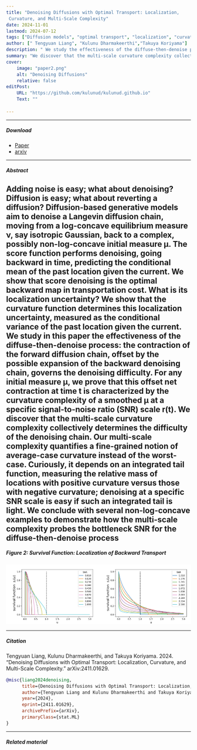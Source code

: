 ```yaml
---
title: "Denoising Diffusions with Optimal Transport: Localization,
 Curvature, and Multi-Scale Complexity" 
date: 2024-11-01
lastmod: 2024-07-12
tags: ["Diffusion models", "optimal transport", "localization", "curvature", "non-log-concavity"]
author: [" Tengyuan Liang", "Kulunu Dharmakeerthi","Takuya Koriyama"]
description: " We study the effectiveness of the diffuse-then-denoise process: the contraction of the forward diffusion chain, offset by the possible expansion of the backward denoising chain, governs the denoising difficulty. " 
summary: "We discover that the multi-scale curvature complexity collectively determines the difficulty of the denoising chain. Our multi-scale complexity quantifies a fine-grained notion of average-case curvature instead of the worst-case. " 
cover:
    image: "paper2.png"
    alt: "Denoising Diffusions"
    relative: false
editPost:
    URL: "https://github.com/kulunud/kulunud.github.io"
    Text: ""

---
```


---

##### Download

+ [Paper](paper2.pdf)
+ [arxiv](https://arxiv.org/pdf/2411.01629)

---

##### Abstract

Adding noise is easy; what about denoising? Diffusion is easy; what about reverting a
diffusion? Diffusion-based generative models aim to denoise a Langevin diffusion chain, moving
from a log-concave equilibrium measure ν, say isotropic Gaussian, back to a complex, possibly
non-log-concave initial measure μ. The score function performs denoising, going backward in
time, predicting the conditional mean of the past location given the current. We show that
score denoising is the optimal backward map in transportation cost. What is its localization
uncertainty? We show that the curvature function determines this localization uncertainty,
measured as the conditional variance of the past location given the current. We study in
this paper the effectiveness of the diffuse-then-denoise process: the contraction of the forward
diffusion chain, offset by the possible expansion of the backward denoising chain, governs the
denoising difficulty. For any initial measure μ, we prove that this offset net contraction at time
t is characterized by the curvature complexity of a smoothed μ at a specific signal-to-noise ratio
(SNR) scale r(t). We discover that the multi-scale curvature complexity collectively determines
the difficulty of the denoising chain. Our multi-scale complexity quantifies a fine-grained notion
of average-case curvature instead of the worst-case. Curiously, it depends on an integrated
tail function, measuring the relative mass of locations with positive curvature versus those with
negative curvature; denoising at a specific SNR scale is easy if such an integrated tail is light. We
conclude with several non-log-concave examples to demonstrate how the multi-scale complexity
probes the bottleneck SNR for the diffuse-then-denoise process
---

##### Figure 2: Survival Function: Localization of Backward Transport

![](paper2.png)

---

##### Citation

Tengyuan Liang, Kulunu Dharmakeerthi, and Takuya Koriyama. 2024. “Denoising Diffusions with Optimal Transport: Localization, Curvature, and Multi-Scale Complexity.” arXiv:2411.01629.

```BibTeX
@misc{liang2024denoising,
      title={Denoising Diffusions with Optimal Transport: Localization, Curvature, and Multi-Scale Complexity}, 
      author={Tengyuan Liang and Kulunu Dharmakeerthi and Takuya Koriyama},
      year={2024},
      eprint={2411.01629},
      archivePrefix={arXiv},
      primaryClass={stat.ML}
}

```

---

##### Related material
